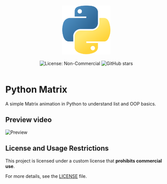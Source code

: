 <div align="center">
    <br>
    <img src="./logo.png" alt="Python Matrix" width=150>
    <br>
    <br>
    <img src="https://img.shields.io/badge/License-NonCommercial-red" alt="License: Non-Commercial">
    <img src="https://img.shields.io/github/stars/TheRake66/Python-Matrix" alt="GitHub stars">
    <br>
    <br>
</div>

# Python Matrix

 A simple Matrix animation in Python to understand list and OOP basics.

## Preview video

 ![Preview](./demo.gif)

## License and Usage Restrictions

 This project is licensed under a custom license that **prohibits commercial use**.

 For more details, see the [LICENSE](./LICENSE) file.
